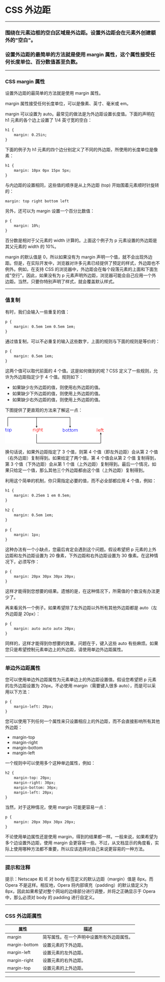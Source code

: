 # CSS 外边距

---

### 围绕在元素边框的空白区域是外边距。设置外边距会在元素外创建额外的"空白"。

### 设置外边距的最简单的方法就是使用 margin 属性，这个属性接受任何长度单位、百分数值甚至负数。

---

### CSS margin 属性

设置外边距的最简单的方法就是使用 margin 属性。

margin 属性接受任何长度单位，可以是像素、英寸、毫米或 em。

margin 可以设置为 auto。最常见的做法是为外边距设置长度值。下面的声明在 h1 元素的各个边上设置了 1/4 英寸宽的空白：

```
h1 {
    margin: 0.25in;
}
```

下面的例子为 h1 元素的四个边分别定义了不同的外边距，所使用的长度单位是像素：

```
h1 {
    margin: 10px 0px 15px 5px;
}
```

与内边距的设置相同，这些值的顺序是从上外边距 (top) 开始围着元素顺时针旋转的：

```
margin: top right bottom left
```

另外，还可以为 margin 设置一个百分比数值：

```
p {
    margin: 10%;
}
```

百分数是相对于父元素的 width 计算的。上面这个例子为 p 元素设置的外边距是其父元素的 width 的 10%。

margin 的默认值是 0，所以如果没有为 margin 声明一个值，就不会出现外边距。但是，在实际开发中，浏览器对许多元素已经提供了预定的样式，外边距也不例外。例如，在支持 CSS 的浏览器中，外边距会在每个段落元素的上面和下面生成"空行"。因此，如果没有为 p 元素声明外边距，浏览器可能会自己应用一个外边距。当然，只要你特别声明了样式，就会覆盖默认样式。

---

### 值复制

有时，我们会输入一些重复的值：

```
p {
    margin: 0.5em 1em 0.5em 1em;
}
```

通过值复制，可以不必重复的输入这些数字，上面的规则与下面的规则是等价的：

```
p {
    margin: 0.5em 1em;
}
```

这两个值可以取代前面的 4 个值。这是如何做到的呢？CSS 定义了一些规则，允许为外边距指定少于 4 个值。规则如下：

* 如果缺少左外边距的值，则使用右外边距的值。
* 如果缺少下外边距的值，则使用上外边距的值。
* 如果缺少右外边距的值，则使用上外边距的值。

下图提供了更直观的方法来了解这一点：

![ct_css_margin_value](img/ct_css_margin_value.gif)

换句话说，如果外边距指定了 3 个值，则第 4 个值（即左外边距）会从第 2 个值（右外边距）复制得到。如果给定了两个值，第 4 个值会从第 2 个值 复制得到，第 3 个值（下外边距）会从第 1 个值（上外边距）复制得到。最后一个情况，如果只给定一个值，那么其他三个外边距都由这个值（上外边距）复制得到。

利用这个简单的机制，你只需指定必要的值，而不必全部都应用 4 个值，例如：

```
h1 {
    margin: 0.25em 1 em 0.5em;
}

h2 {
    margin: 0.5em 1em;
}

p {
    margin: 1px;
}
```

这种办法有一个小缺点，您最后肯定会遇到这个问题。假设希望把 p 元素的上外边距和左外边距设置为 20 像素，下外边距和右外边距设置为 30 像素。在这种情况下，必须写作：

```
p {
    margin: 20px 30px 30px 20px;
}
```

这样才能得到您想要的结果。遗憾的是，在这种情况下，所需值的个数没有办法更少了。

再来看另外一个例子。如果希望除了左外边距以外所有其他外边距都是 auto（左外边距是 20px）：

```
p {
    margin: auto auto auto 20px;
}
```

同样的，这样才能得到你想要的效果。问题在于，键入这些 auto 有些麻烦。如果您只是希望控制元素单边上的外边距，请使用单边外边距属性。

---

### 单边外边距属性

您可以使用单边外边距属性为元素单边上的外边距设置值。假设您希望把 p 元素的左外边距设置为 20px。不必使用 margin（需要键入很多 auto），而是可以采用以下方法：

```
p {
    margin-left: 20px;
}
```

您可以使用下列任何一个属性来只设置相应上的外边距，而不会直接影响所有其他外边距：

* margin-top
* margin-right
* margin-bottom
* margin-left

一个规则中可以使用多个这种单边属性，例如：

```
h2 {
    margin-top: 20px;
    margin-right: 30px;
    margin-bottom: 30px;
    margin-left: 20px;
}
```

当然，对于这种情况，使用 margin 可能更容易一点：

```
p {
    margin: 20px 30px 30px 20px;
}
```

不论使用单边属性还是使用 margin，得到的结果都一样。一般来说，如果希望为多个边设置外边距，使用 margin 会更容易一些。不过，从文档显示的角度看，实际上使用哪种方法都不重要，所以应该选择对自己来说更容易的一种方法。

---

### 提示和注释

提示：Netscape 和 IE 对 body 标签定义的默认边距（margin）值是 8px。而 Opera 不是这样。相反地，Opera 将内部填充（padding）的默认值定义为 8px，因此如果希望对整个网站的边缘部分进行调整，并将之正确显示于 Opera 中，那么必须对 body 的 padding 进行自定义。

---

### CSS 外边距属性

| 属性 | 描述
|------|-----
| margin | 简写属性。在一个声明中设置所有外边距属性。
| margin-bottom | 设置元素的下外边距。
| margin-left | 设置元素的左外边距。
| margin-right | 设置元素的右外边距。
| margin-top | 设置元素的上外边距。

---
